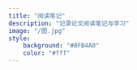 ```yaml
---
title: "阅读笔记"
description: "记录论文阅读笔记与学习"
image: "/图.jpg"
style:
    background: "#8FB4A0"
    color: "#fff"
---
```

